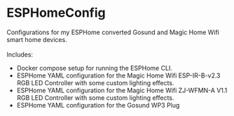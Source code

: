 # ESPHomeConfig
Configurations for my ESPHome converted Gosund and Magic Home Wifi smart home devices.<br><br>
Includes:
* Docker compose setup for running the ESPHome CLI.
* ESPHome YAML configuration for the Magic Home Wifi ESP-IR-B-v2.3 RGB LED Controller with some custom lighting effects.
* ESPHome YAML configuration for the Magic Home Wifi ZJ-WFMN-A V1.1 RGB LED Controller with some custom lighting effects.
* ESPHome YAML configuration for the Gosund WP3 Plug